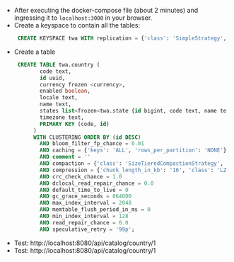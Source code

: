 * After executing the docker-compose file (about 2 minutes) and ingressing it to `localhost:3000` in your browser.
* Create a keyspace to contain all the tables:
  ```sql
   CREATE KEYSPACE twa WITH replication = {'class': 'SimpleStrategy', 'replication_factor': '3'} AND durable_writes = true;
  ```
* Create a table  
  ```sql
   CREATE TABLE twa.country (
          code text,
          id uuid,
          currency frozen <currency>,
          enabled boolean,
          locale text,
          name text,
          states list<frozen<twa.state {id bigint, code text, name text, enabled boolean, countryid text}>>,
          timezone text,
          PRIMARY KEY (code, id)
        )
        WITH CLUSTERING ORDER BY (id DESC)
          AND bloom_filter_fp_chance = 0.01
          AND caching = {'keys': 'ALL', 'rows_per_partition': 'NONE'}
          AND comment = ''
          AND compaction = {'class': 'SizeTieredCompactionStrategy', 'max_threshold': '32', 'min_threshold': '4'}
          AND compression = {'chunk_length_in_kb': '16', 'class': 'LZ4Compressor'}
          AND crc_check_chance = 1.0
          AND dclocal_read_repair_chance = 0.0
          AND default_time_to_live = 0
          AND gc_grace_seconds = 864000
          AND max_index_interval = 2048
          AND memtable_flush_period_in_ms = 0
          AND min_index_interval = 128
          AND read_repair_chance = 0.0
          AND speculative_retry = '99p';
  ```
* Test: http://localhost:8080/api/catalog/country/1
* Test: http://localhost:8080/api/catalog/country/1